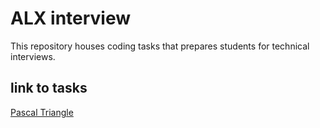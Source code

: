 # ALX interview

This repository houses coding tasks that prepares students for technical interviews. 

## link to tasks

[Pascal Triangle](./0x00-pascal_triangle)